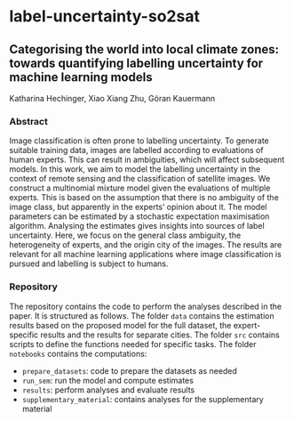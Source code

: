 # label-uncertainty-so2sat

## Categorising the world into local climate zones: towards quantifying labelling uncertainty for machine learning models
Katharina Hechinger, Xiao Xiang Zhu, Göran Kauermann 

### Abstract 

Image classification is often prone to labelling uncertainty. To generate suitable training data, images are labelled according to evaluations of human experts. This can result in ambiguities, which will affect subsequent models. In this work, we aim to model the labelling uncertainty in the context of remote sensing and the classification of satellite images. We construct a multinomial mixture model given the evaluations of multiple experts. This is based on the assumption that there is no ambiguity of the image class, but apparently in the experts’ opinion about it. The model parameters can be estimated by a stochastic expectation maximisation algorithm. Analysing the estimates gives insights into sources of label uncertainty. Here, we focus on the general class ambiguity, the heterogeneity of experts, and the origin city of the images. The results are relevant for all machine learning applications where image classification is pursued and labelling is subject to humans.

### Repository 

The repository contains the code to perform the analyses described in the paper. It is structured as follows.
The folder `data` contains the estimation results based on the proposed model for the full dataset, the expert-specific results and the results for separate cities. 
The folder `src` contains scripts to define the functions needed for specific tasks.
The folder `notebooks` contains the computations: 
- `prepare_datasets`: code to prepare the datasets as needed
- `run_sem`: run the model and compute estimates
- `results`: perform analyses and evaluate results
- `supplementary_material`: contains analyses for the supplementary material



